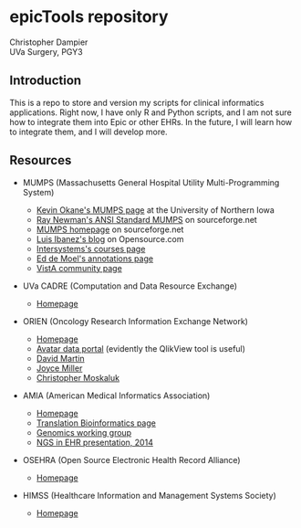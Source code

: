 # epicTools repository

Christopher Dampier  
UVa Surgery, PGY3  

## Introduction

This is a repo to store and version my scripts for clinical informatics
applications. Right now, I have only R and Python scripts, and I am not
sure how to integrate them into Epic or other EHRs. In the future, I will learn how
to integrate them, and I will develop more.

## Resources

* MUMPS (Massachusetts General Hospital Utility Multi-Programming System)
  * [Kevin Okane's MUMPS page](http://www.cs.uni.edu/~okane/index.html) at the University of Northern Iowa
  * [Ray Newman's ANSI Standard MUMPS](https://sourceforge.net/projects/mumps/) on sourceforge.net
  * [MUMPS homepage](http://mumps.sourceforge.net/) on sourceforge.net
  * [Luis Ibanez's blog](https://opensource.com/health/12/2/join-m-revolution) on Opensource.com
  * [Intersystems's courses page](https://learning.intersystems.com/totara/coursecatalog/courses.php?ssoPass=1)
  * [Ed de Moel's annotations page](http://71.174.62.16/Demo/AnnoStd)
  * [VistA community page](http://www.hardhats.org/)

* UVa CADRE (Computation and Data Resource Exchange)
  * [Homepage](https://cadre.virginia.edu/)

* ORIEN (Oncology Research Information Exchange Network)
  * [Homepage](http://oriencancer.org/)
  * [Avatar data portal](https://orienavatar.com/) (evidently the QlikView tool is useful)
  * [David Martin](https://guides.hsl.virginia.edu/david-martin)
  * [Joyce Miller](https://publicsearch.people.virginia.edu/person/jma8m)
  * [Christopher Moskaluk](https://med.virginia.edu/faculty/faculty-listing/cam5p/)

* AMIA (American Medical Informatics Association)
  * [Homepage](https://www.amia.org/)
  * [Translation Bioinformatics page](https://www.amia.org/applications-informatics/translational-bioinformatics)
  * [Genomics working group](https://www.amia.org/programs/working-groups/genomics-and-translational-bioinformatics)
  * [NGS in EHR presentation, 2014](https://www.amia.org/sites/default/files/files_2/AMIA-Webinar-on-CSER-EMR-WG-Paper-Tarczy-Hornoch-Slides-4162014.pdf)

* OSEHRA (Open Source Electronic Health Record Alliance)
  * [Homepage](https://www.osehra.org/)

* HIMSS (Healthcare Information and Management Systems Society)
  * [Homepage](https://www.himss.org/)
